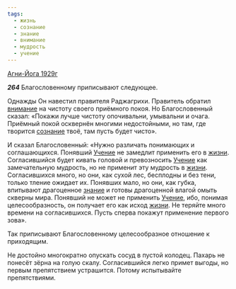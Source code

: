 ```yaml
---
tags:
  - жизнь
  - сознание
  - знание
  - внимание
  - мудрость
  - учение
---
```


[Агни-Йога 1929г](https://127.0.0.1:4002/agni/1929)

___264___
Благословенному приписывают следующее.   

Однажды Он навестил правителя Раджагрихи. Правитель обратил [внимание](../../../tags/#внимание) на чистоту своего приёмного покоя. Но Благословенный сказал: «Покажи лучше чистоту опочивальни, умывальни и очага. Приёмный покой осквернён многими недостойными, но там, где творится [сознание](../../../tags/#сознание) твоё, там пусть будет чисто».   

И сказал Благословенный: «Нужно различать понимающих и соглашающихся. Понявший [Учение](../../../tags/#учение) не замедлит применить его в [жизни](../../../tags/#жизнь). Согласившийся будет кивать головой и превозносить [Учение](../../../tags/#учение) как замечательную мудрость, но не применит эту мудрость в [жизни](../../../tags/#жизнь). Согласившихся много, но они, как сухой лес, бесплодны и без тени, только тление ожидает их. Понявших мало, но они, как губка, впитывают драгоценное [знание](../../../tags/#знание) и готовы драгоценной влагой омыть скверны мира. Понявший не может не применить [Учение](../../../tags/#учение), ибо, понимая целесообразность, он получает его как исход [жизни](../../../tags/#жизнь). Не теряйте много времени на согласившихся. Пусть сперва покажут применение первого зова».   

Так приписывают Благословенному целесообразное отношение к приходящим.   

Не достойно многократно опускать сосуд в пустой колодец. Пахарь не понесёт зёрна на голую скалу. Согласившийся легко примет выгоды, но первым препятствием устрашится. Потому испытывайте препятствиями.